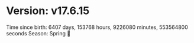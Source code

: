 # Version: v17.6.15
Time since birth: 6407 days, 153768 hours, 9226080 minutes, 553564800 seconds
Season: Spring 🌸
